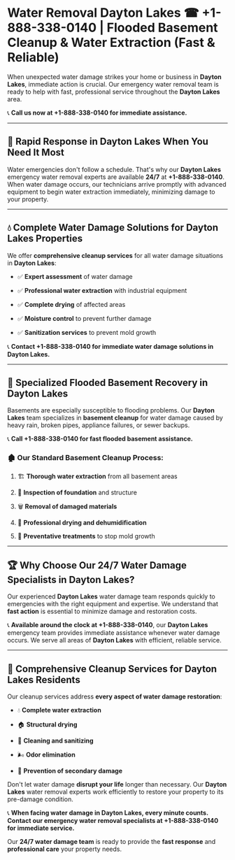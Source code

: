 # Water Removal Dayton Lakes ☎ +1-888-338-0140 | Flooded Basement Cleanup & Water Extraction (Fast & Reliable)

When unexpected water damage strikes your home or business in **Dayton Lakes**, immediate action is crucial. Our emergency water removal team is ready to help with fast, professional service throughout the **Dayton Lakes** area. 

📞 **Call us now at +1-888-338-0140 for immediate assistance.**
---
## 🚀 Rapid Response in Dayton Lakes When You Need It Most
Water emergencies don't follow a schedule. That's why our **Dayton Lakes** emergency water removal experts are available **24/7** at **+1-888-338-0140**. When water damage occurs, our technicians arrive promptly with advanced equipment to begin water extraction immediately, minimizing damage to your property.
---
## 💧 Complete Water Damage Solutions for Dayton Lakes Properties
We offer **comprehensive cleanup services** for all water damage situations in **Dayton Lakes**:
- ✅ **Expert assessment** of water damage  
- ✅ **Professional water extraction** with industrial equipment  
- ✅ **Complete drying** of affected areas  
- ✅ **Moisture control** to prevent further damage  
- ✅ **Sanitization services** to prevent mold growth  
📞 **Contact +1-888-338-0140 for immediate water damage solutions in Dayton Lakes.**
---
## 🌊 Specialized Flooded Basement Recovery in Dayton Lakes
Basements are especially susceptible to flooding problems. Our **Dayton Lakes** team specializes in **basement cleanup** for water damage caused by heavy rain, broken pipes, appliance failures, or sewer backups. 
📞 **Call +1-888-338-0140 for fast flooded basement assistance.**
### 🏚️ Our Standard Basement Cleanup Process:
1. 🏗️ **Thorough water extraction** from all basement areas  
2. 🔎 **Inspection of foundation** and structure  
3. 🗑️ **Removal of damaged materials**  
4. 💨 **Professional drying and dehumidification**  
5. 🚫 **Preventative treatments** to stop mold growth  
---
## 🏆 Why Choose Our 24/7 Water Damage Specialists in Dayton Lakes?
Our experienced **Dayton Lakes** water damage team responds quickly to emergencies with the right equipment and expertise. We understand that **fast action** is essential to minimize damage and restoration costs.
📞 **Available around the clock at +1-888-338-0140**, our **Dayton Lakes** emergency team provides immediate assistance whenever water damage occurs. We serve all areas of **Dayton Lakes** with efficient, reliable service.
---
## 🧹 Comprehensive Cleanup Services for Dayton Lakes Residents
Our cleanup services address **every aspect of water damage restoration**:
- 💧 **Complete water extraction**  
- 🏠 **Structural drying**  
- 🧼 **Cleaning and sanitizing**  
- 🌬️ **Odor elimination**  
- 🚫 **Prevention of secondary damage**  
Don't let water damage **disrupt your life** longer than necessary. Our **Dayton Lakes** water removal experts work efficiently to restore your property to its pre-damage condition.
📞 **When facing water damage in Dayton Lakes, every minute counts. Contact our emergency water removal specialists at +1-888-338-0140 for immediate service.**
Our **24/7 water damage team** is ready to provide the **fast response** and **professional care** your property needs.
